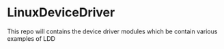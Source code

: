 # LinuxDeviceDriver
This repo will contains the device driver modules which be contain various examples of LDD
